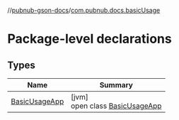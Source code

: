 //[pubnub-gson-docs](../../index.md)/[com.pubnub.docs.basicUsage](index.md)

# Package-level declarations

## Types

| Name | Summary |
|---|---|
| [BasicUsageApp](-basic-usage-app/index.md) | [jvm]<br>open class [BasicUsageApp](-basic-usage-app/index.md) |
